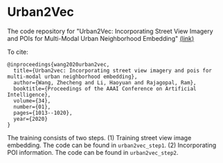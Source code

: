 # Urban2Vec

The code repository for "Urban2Vec: Incorporating Street View Imagery and POIs for Multi-Modal Urban Neighborhood Embedding" [(link)](https://ojs.aaai.org/index.php/AAAI/article/view/5450)

To cite: 

```
@inproceedings{wang2020urban2vec,
  title={Urban2vec: Incorporating street view imagery and pois for multi-modal urban neighborhood embedding},
  author={Wang, Zhecheng and Li, Haoyuan and Rajagopal, Ram},
  booktitle={Proceedings of the AAAI Conference on Artificial Intelligence},
  volume={34},
  number={01},
  pages={1013--1020},
  year={2020}
}
```

The training consists of two steps. (1) Training street view image embedding. The code can be found in `urban2vec_step1`. (2) Incorporating POI information. The code can be found in `urban2vec_step2`.

